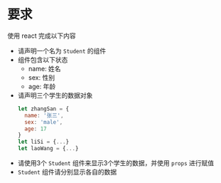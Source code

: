 # 要求

使用 react 完成以下内容

- 请声明一个名为 `Student` 的组件
- 组件包含以下状态
  - name: 姓名
  - sex: 性别
  - age: 年龄
- 请声明三个学生的数据对象
  ```js
  let zhangSan = {
    name: '张三',
    sex: 'male',
    age: 17
  }
  let liSi = {...}
  let laoWang = {...}
  ```
- 请使用3个 `Student` 组件来显示3个学生的数据，并使用 `props` 进行赋值
- `Student` 组件请分别显示各自的数据
